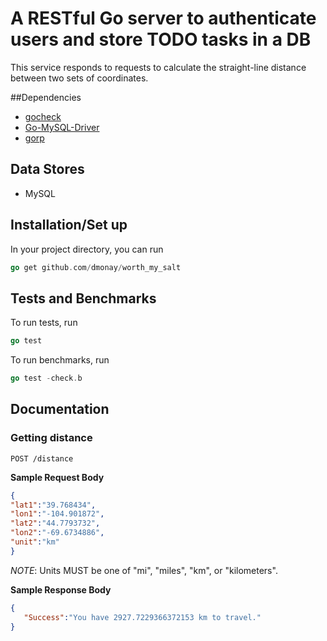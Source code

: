 A RESTful Go server to authenticate users and store TODO tasks in a DB
=======================

This service responds to requests to calculate the straight-line distance between two sets of coordinates. 

##Dependencies
- [gocheck](http://gopkg.in/check.v1)
- [Go-MySQL-Driver](https://github.com/go-sql-driver/mysql)
- [gorp](https://github.com/coopernurse/gorp)

## Data Stores

- MySQL

## Installation/Set up

In your project directory, you can run

``` go
go get github.com/dmonay/worth_my_salt
```


## Tests and Benchmarks

To run tests, run 

```go
go test
```



To run benchmarks, run

```go 
go test -check.b
```


## Documentation

### Getting distance

    POST /distance
    

**Sample Request Body**


```json
{
"lat1":"39.768434", 
"lon1":"-104.901872", 
"lat2":"44.7793732", 
"lon2":"-69.6734886", 
"unit":"km"
}
```


*NOTE*: Units MUST be one of "mi", "miles", "km", or "kilometers".

**Sample Response Body**

```json
{
   "Success":"You have 2927.7229366372153 km to travel."
}
```
